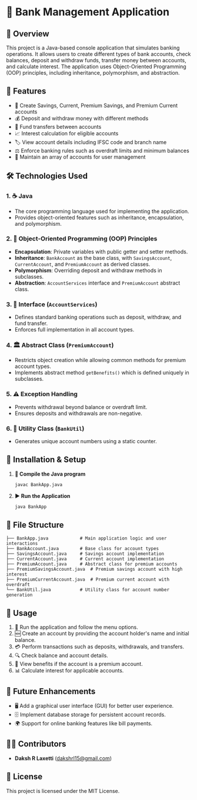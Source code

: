 # 🏦 Bank Management Application

## 📌 Overview
This project is a Java-based console application that simulates banking operations. It allows users to create different types of bank accounts, check balances, deposit and withdraw funds, transfer money between accounts, and calculate interest. The application uses Object-Oriented Programming (OOP) principles, including inheritance, polymorphism, and abstraction.

## 🌟 Features
- 🏦 Create Savings, Current, Premium Savings, and Premium Current accounts
- 💰 Deposit and withdraw money with different methods
- 🔄 Fund transfers between accounts
- 📈 Interest calculation for eligible accounts
- 🏷️ View account details including IFSC code and branch name
- ⚖️ Enforce banking rules such as overdraft limits and minimum balances
- 📂 Maintain an array of accounts for user management

## 🛠️ Technologies Used
### 1. ☕ Java
- The core programming language used for implementing the application.
- Provides object-oriented features such as inheritance, encapsulation, and polymorphism.

### 2. 🎯 Object-Oriented Programming (OOP) Principles
- **Encapsulation**: Private variables with public getter and setter methods.
- **Inheritance**: `BankAccount` as the base class, with `SavingsAccount`, `CurrentAccount`, and `PremiumAccount` as derived classes.
- **Polymorphism**: Overriding deposit and withdraw methods in subclasses.
- **Abstraction**: `AccountServices` interface and `PremiumAccount` abstract class.

### 3. 🔌 Interface (`AccountServices`)
- Defines standard banking operations such as deposit, withdraw, and fund transfer.
- Enforces full implementation in all account types.

### 4. 🏛️ Abstract Class (`PremiumAccount`)
- Restricts object creation while allowing common methods for premium account types.
- Implements abstract method `getBenefits()` which is defined uniquely in subclasses.

### 5. ⚠️ Exception Handling
- Prevents withdrawal beyond balance or overdraft limit.
- Ensures deposits and withdrawals are non-negative.

### 6. 🔧 Utility Class (`BankUtil`)
- Generates unique account numbers using a static counter.

## 🚀 Installation & Setup
1. **🔨 Compile the Java program**
   ```bash
   javac BankApp.java
   ```
2. **▶️ Run the Application**
   ```bash
   java BankApp
   ```

## 📂 File Structure
```
├── BankApp.java            # Main application logic and user interactions
├── BankAccount.java        # Base class for account types
├── SavingsAccount.java     # Savings account implementation
├── CurrentAccount.java     # Current account implementation
├── PremiumAccount.java     # Abstract class for premium accounts
├── PremiumSavingsAccount.java  # Premium savings account with high interest
├── PremiumCurrentAccount.java  # Premium current account with overdraft
└── BankUtil.java           # Utility class for account number generation
```

## 🎯 Usage
1. 🏦 Run the application and follow the menu options.
2. 🆕 Create an account by providing the account holder's name and initial balance.
3. 💳 Perform transactions such as deposits, withdrawals, and transfers.
4. 🔍 Check balance and account details.
5. 🎁 View benefits if the account is a premium account.
6. 📊 Calculate interest for applicable accounts.

## 🔮 Future Enhancements
- 🖥️ Add a graphical user interface (GUI) for better user experience.
- 🗄️ Implement database storage for persistent account records.
- 🌍 Support for online banking features like bill payments.

## 👨‍💻 Contributors
- **Daksh R Laxetti** (dakshrl15@gmail.com)

## 📜 License
This project is licensed under the MIT License.

